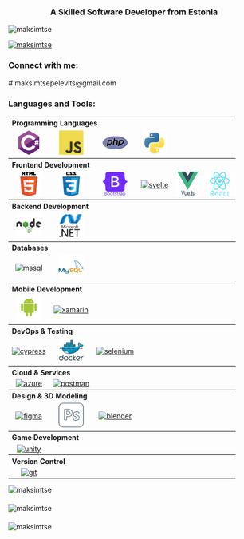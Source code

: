 <h3 align="center">A Skilled Software Developer from Estonia</h3>

<p align="left"> <img src="https://komarev.com/ghpvc/?username=maksimtse&label=Profile%20views&color=0e75b6&style=flat" alt="maksimtse" /> </p>

<p align="left">
  <a href="https://github.com/ryo-ma/github-profile-trophy">
    <img src="https://github-profile-trophy.vercel.app/?username=maksimtse&theme=dark_dimmed" alt="maksimtse" />
  </a>
</p>


<h3 align="left">Connect with me:</h3>
# maksimtsepelevits@gmail.com

<h3 align="left">Languages and Tools:</h3>

<table>
  <tr>
    <th colspan="6" align="left">Programming Languages</th>
  </tr>
  <tr>
    <td align="center"><a href="https://www.w3schools.com/cs/" target="_blank" rel="noreferrer"><img src="https://raw.githubusercontent.com/devicons/devicon/master/icons/csharp/csharp-original.svg" alt="csharp" width="50" height="50"/></a></td>
    <td align="center"><a href="https://developer.mozilla.org/en-US/docs/Web/JavaScript" target="_blank" rel="noreferrer"><img src="https://raw.githubusercontent.com/devicons/devicon/master/icons/javascript/javascript-original.svg" alt="javascript" width="50" height="50"/></a></td>
    <td align="center"><a href="https://www.php.net" target="_blank" rel="noreferrer"><img src="https://raw.githubusercontent.com/devicons/devicon/master/icons/php/php-original.svg" alt="php" width="50" height="50"/></a></td>
    <td align="center"><a href="https://www.python.org" target="_blank" rel="noreferrer"><img src="https://raw.githubusercontent.com/devicons/devicon/master/icons/python/python-original.svg" alt="python" width="50" height="50"/></a></td>
  </tr>

  <tr>
    <th colspan="6" align="left">Frontend Development</th>
  </tr>
  <tr>
    <td align="center"><a href="https://www.w3.org/html/" target="_blank" rel="noreferrer"><img src="https://raw.githubusercontent.com/devicons/devicon/master/icons/html5/html5-original-wordmark.svg" alt="html5" width="50" height="50"/></a></td>
    <td align="center"><a href="https://www.w3schools.com/css/" target="_blank" rel="noreferrer"><img src="https://raw.githubusercontent.com/devicons/devicon/master/icons/css3/css3-original-wordmark.svg" alt="css3" width="50" height="50"/></a></td>
    <td align="center"><a href="https://getbootstrap.com" target="_blank" rel="noreferrer"><img src="https://raw.githubusercontent.com/devicons/devicon/master/icons/bootstrap/bootstrap-plain-wordmark.svg" alt="bootstrap" width="50" height="50"/></a></td>
    <td align="center"><a href="https://svelte.dev" target="_blank" rel="noreferrer"><img src="https://upload.wikimedia.org/wikipedia/commons/1/1b/Svelte_Logo.svg" alt="svelte" width="50" height="50"/></a></td>
    <td align="center"><a href="https://vuejs.org/" target="_blank" rel="noreferrer"><img src="https://raw.githubusercontent.com/devicons/devicon/master/icons/vuejs/vuejs-original-wordmark.svg" alt="vuejs" width="50" height="50"/></a></td>
    <td align="center"><a href="https://reactjs.org/" target="_blank" rel="noreferrer"><img src="https://raw.githubusercontent.com/devicons/devicon/master/icons/react/react-original-wordmark.svg" alt="react" width="50" height="50"/></a></td>
</tr>

  <tr>
    <th colspan="6" align="left">Backend Development</th>
  </tr>
  <tr>
    <td align="center"><a href="https://nodejs.org" target="_blank" rel="noreferrer"><img src="https://raw.githubusercontent.com/devicons/devicon/master/icons/nodejs/nodejs-original-wordmark.svg" alt="nodejs" width="50" height="50"/></a></td>
    <td align="center"><a href="https://dotnet.microsoft.com/" target="_blank" rel="noreferrer"><img src="https://raw.githubusercontent.com/devicons/devicon/master/icons/dot-net/dot-net-original-wordmark.svg" alt="dotnet" width="50" height="50"/></a></td>
  </tr>

  <tr>
    <th colspan="6" align="left">Databases</th>
  </tr>
  <tr>
    <td align="center"><a href="https://www.microsoft.com/en-us/sql-server" target="_blank" rel="noreferrer"><img src="https://www.svgrepo.com/show/303229/microsoft-sql-server-logo.svg" alt="mssql" width="50" height="50"/></a></td>
    <td align="center"><a href="https://www.mysql.com/" target="_blank" rel="noreferrer"><img src="https://raw.githubusercontent.com/devicons/devicon/master/icons/mysql/mysql-original-wordmark.svg" alt="mysql" width="50" height="50"/></a></td>
  </tr>

  <tr>
    <th colspan="6" align="left">Mobile Development</th>
  </tr>
  <tr>
    <td align="center"><a href="https://developer.android.com" target="_blank" rel="noreferrer"><img src="https://raw.githubusercontent.com/devicons/devicon/master/icons/android/android-original-wordmark.svg" alt="android" width="50" height="50"/></a></td>
    <td align="center"><a href="https://dotnet.microsoft.com/apps/xamarin" target="_blank" rel="noreferrer"><img src="https://raw.githubusercontent.com/detain/svg-logos/780f25886640cef088af994181646db2f6b1a3f8/svg/xamarin.svg" alt="xamarin" width="50" height="50"/></a></td>
  </tr>

  <tr>
    <th colspan="6" align="left">DevOps & Testing</th>
  </tr>
  <tr>
    <td align="center"><a href="https://www.cypress.io" target="_blank" rel="noreferrer"><img src="https://raw.githubusercontent.com/simple-icons/simple-icons/6e46ec1fc23b60c8fd0d2f2ff46db82e16dbd75f/icons/cypress.svg" alt="cypress" width="50" height="50"/></a></td>
    <td align="center"><a href="https://www.docker.com/" target="_blank" rel="noreferrer"><img src="https://raw.githubusercontent.com/devicons/devicon/master/icons/docker/docker-original-wordmark.svg" alt="docker" width="50" height="50"/></a></td>
    <td align="center"><a href="https://www.selenium.dev" target="_blank" rel="noreferrer"><img src="https://raw.githubusercontent.com/detain/svg-logos/780f25886640cef088af994181646db2f6b1a3f8/svg/selenium-logo.svg" alt="selenium" width="50" height="50"/></a></td>
  </tr>

  <tr>
    <th colspan="6" align="left">Cloud & Services</th>
  </tr>
  <tr>
    <td align="center"><a href="https://azure.microsoft.com/en-in/" target="_blank" rel="noreferrer"><img src="https://www.vectorlogo.zone/logos/microsoft_azure/microsoft_azure-icon.svg" alt="azure" width="50" height="50"/></a></td>
    <td align="center"><a href="https://postman.com" target="_blank" rel="noreferrer"><img src="https://www.vectorlogo.zone/logos/getpostman/getpostman-icon.svg" alt="postman" width="50" height="50"/></a></td>
  </tr>

  <tr>
    <th colspan="6" align="left">Design & 3D Modeling</th>
  </tr>
  <tr>
    <td align="center"><a href="https://www.figma.com/" target="_blank" rel="noreferrer"><img src="https://www.vectorlogo.zone/logos/figma/figma-icon.svg" alt="figma" width="50" height="50"/></a></td>
    <td align="center"><a href="https://www.photoshop.com/en" target="_blank" rel="noreferrer"><img src="https://raw.githubusercontent.com/devicons/devicon/master/icons/photoshop/photoshop-line.svg" alt="photoshop" width="50" height="50"/></a></td>
    <td align="center"><a href="https://www.blender.org/" target="_blank" rel="noreferrer"><img src="https://download.blender.org/branding/community/blender_community_badge_white.svg" alt="blender" width="50" height="50"/></a></td>
  </tr>

  <tr>
    <th colspan="6" align="left">Game Development</th>
  </tr>
  <tr>
    <td align="center"><a href="https://unity.com/" target="_blank" rel="noreferrer"><img src="https://www.vectorlogo.zone/logos/unity3d/unity3d-icon.svg" alt="unity" width="50" height="50"/></a></td>
  </tr>

  <tr>
    <th colspan="6" align="left">Version Control</th>
  </tr>
  <tr>
    <td align="center"><a href="https://git-scm.com/" target="_blank" rel="noreferrer"><img src="https://www.vectorlogo.zone/logos/git-scm/git-scm-icon.svg" alt="git" width="50" height="50"/></a></td>
  </tr>
</table>



<p style="margin-bottom: 20px;">
  <img src="https://github-readme-stats.vercel.app/api/top-langs?username=maksimtse&show_icons=true&locale=en&layout=compact&theme=dark" alt="maksimtse" />
</p>

<p style="margin-bottom: 20px;">
  <img src="https://github-readme-stats.vercel.app/api?username=maksimtse&show_icons=true&locale=en&theme=dark" alt="maksimtse" />
</p>

<p style="margin-bottom: 20px;">
  <img src="https://github-readme-streak-stats.herokuapp.com/?user=maksimtse&theme=dark" alt="maksimtse" />
</p>




